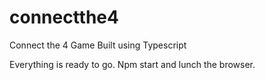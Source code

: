 # connectthe4
Connect the 4 Game Built using Typescript

Everything is ready to go. Npm start and lunch the browser.
